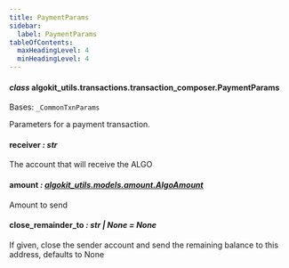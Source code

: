 ```yaml
---
title: PaymentParams
sidebar:
  label: PaymentParams
tableOfContents:
  maxHeadingLevel: 4
  minHeadingLevel: 4
---
```


#### _class_ algokit_utils.transactions.transaction_composer.PaymentParams

Bases: `_CommonTxnParams`

Parameters for a payment transaction.

#### receiver _: str_

The account that will receive the ALGO

#### amount _: [algokit_utils.models.amount.AlgoAmount](/reference/algokit-utils-py/api/models/amount/algoamount/#algokit_utils.models.amount.AlgoAmount)_

Amount to send

#### close_remainder_to _: str | None_ _= None_

If given, close the sender account and send the remaining balance to this address, defaults to None
